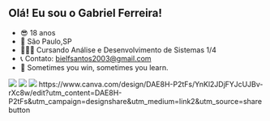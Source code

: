 ##  Olá! Eu sou o Gabriel Ferreira!

- 😎 18 anos
- 📍 São Paulo,SP
- 👨🏽‍💻 Cursando Análise e Desenvolvimento de Sistemas 1/4
- 📞 Contato: bielfsantos2003@gmail.com
- 💢 Sometimes you win, sometimes you learn.


<div> 
  <a href="https://www.instagram.com/bielfsant/" target="_blank"><img src="https://img.shields.io/badge/-Instagram-%23E4405F?style=for-the-badge&logo=instagram&logoColor=white" target="_blank"></a>
 	<a href = "mailto:bielfsantos2003@gmail.com"><img src="https://img.shields.io/badge/-Gmail-%23333?style=for-the-badge&logo=gmail&logoColor=white" target="_blank"></a>
  <a href="https://www.linkedin.com/in/gabriel-ferreira/" target="_blank"><img src="https://img.shields.io/badge/-LinkedIn-%230077B5?style=for-the-badge&logo=linkedin&logoColor=white" target="_blank"></a> 
 https://www.canva.com/design/DAE8H-P2tFs/YnKl2JDjFYJcUJBv-rXc8w/edit?utm_content=DAE8H-P2tFs&utm_campaign=designshare&utm_medium=link2&utm_source=sharebutton
</div>
